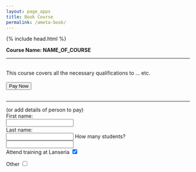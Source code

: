 ```yaml
---
layout: page_apps
title: Book Course
permalink: /ameta-book/
---
```

{% include head.html %}
<p>
<strong>Course Name: NAME_OF_COURSE</strong>
<hr>
<br>
This course covers all the necessary qualifications to ... etc.
<br>
<br>
<button>Pay Now</button>
<br>
<br>
<hr>

</p>
(or add details of person to pay)
<form> First name:<br>
  <input type="text" name="firstname"><br>
  Last name:<br>
  <input type="text" name="lastname">
 How many students?
 <input type="text" name="How many students?"><br>
<form>
<div>
<label class="cont">Attend training at Lanseria
  <input type="checkbox" checked="checked">
  <span class="checkmark"></span>
</label>

<label class="cont">Other
  <input type="checkbox">
  <span class="checkmark"></span>
</label>
<br>
<br>
<br>
<br>
<br>
<br>
<br>
<br>
<br>
<br>
<br>
</div>
